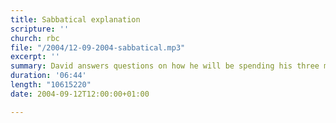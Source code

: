 ```yaml
---
title: Sabbatical explanation
scripture: ''
church: rbc
file: "/2004/12-09-2004-sabbatical.mp3"
excerpt: ''
summary: David answers questions on how he will be spending his three month sabbatical
duration: '06:44'
length: "10615220"
date: 2004-09-12T12:00:00+01:00

---
```


